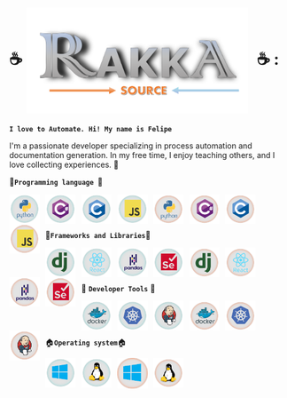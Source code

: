 
# :coffee: <img align="center" width="400px" style="padding-right:10px" alt="RakkaSource" src="/static/Icons/lightMode/logo.png/#gh-light-mode-only" /> :coffee: :

**`I love to Automate. Hi! My name is Felipe`**

 I'm a passionate developer specializing in process automation and documentation generation. In my free time, I enjoy teaching others, and I love collecting experiences. 🚀

 :construction:**`Programming language `**:construction:
 

<img align="left" width="55px" style="padding-right:10px" alt="Python" src="/static/Icons/darkMode/python-original-wordmark.svg#gh-dark-mode-only" />
<img align="left" width="55px" style="padding-right:10px" alt="C#" src="/static/Icons/darkMode/csharp-original.svg#gh-dark-mode-only" />
<img align="left" width="55px" style="padding-right:10px" alt="C" src="/static/Icons/darkMode/c-original.svg#gh-dark-mode-only" />
<img align="left" width="55px" style="padding-right:10px" alt="JS" src="/static/Icons/darkMode/javascript-original.svg#gh-dark-mode-only" /> 

<img align="left" width="55px" style="padding-right:10px" alt="Python" src="/static/Icons/lightMode/python-original-wordmark.svg#gh-light-mode-only" />
<img align="left" width="55px" style="padding-right:10px" alt="C#" src="/static/Icons/lightMode/csharp-original.svg#gh-light-mode-only" />
<img align="left" width="55px" style="padding-right:10px" alt="C" src="/static/Icons/lightMode/c-original.svg#gh-light-mode-only" />
<img align="left" width="55px" style="padding-right:10px" alt="JS" src="/static/Icons/lightMode/javascript-original.svg#gh-light-mode-only" /> 
<br />
<br />
<br />

:pill:**`Frameworks and Libraries`**:pill:

<img align="left" width="55px" style="padding-right:10px" alt="Django" src="/static/Icons/darkMode/django-plain.svg#gh-dark-mode-only" />
<img align="left" width="55px" style="padding-right:10px" alt="React" src="/static/Icons/darkMode/react-original-wordmark.svg#gh-dark-mode-only" />
<img align="left" width="55px" style="padding-right:10px" alt="Pandas PY" src="/static/Icons/darkMode/pandas-original-wordmark.svg#gh-dark-mode-only" />
<img align="left" width="55px" style="padding-right:10px" alt="Selenium" src="/static/Icons/darkMode/selenium-original.svg#gh-dark-mode-only" />

<img align="left" width="55px" style="padding-right:10px" alt="Django" src="/static/Icons/lightMode/django-plain.svg#gh-light-mode-only" />
<img align="left" width="55px" style="padding-right:10px" alt="React" src="/static/Icons/lightMode/react-original-wordmark.svg#gh-light-mode-only" />
<img align="left" width="55px" style="padding-right:10px" alt="Pandas PY" src="/static/Icons/lightMode/pandas-original-wordmark.svg#gh-light-mode-only" />
<img align="left" width="55px" style="padding-right:10px" alt="Selenium" src="/static/Icons/lightMode/selenium-original.svg#gh-light-mode-only" />


<br />
<br />
<br />

🧰 **`Developer Tools`** 🧰

<img align="left" width="55px" style="padding-right:10px" alt="Django" src="/static/Icons/darkMode/docker-original-wordmark.svg#gh-dark-mode-only" />
<img align="left" width="55px" style="padding-right:10px" alt="React" src="/static/Icons/darkMode/kubernetes-plain.svg#gh-dark-mode-only" />
<img align="left" width="55px" style="padding-right:10px" alt="Pandas PY" src="/static/Icons/darkMode/jenkins-original.svg#gh-dark-mode-only" />


<img align="left" width="55px" style="padding-right:10px" alt="Docker" src="/static/Icons/lightMode/docker-original-wordmark.svg#gh-light-mode-only" />
<img align="left" width="55px" style="padding-right:10px" alt="Kubernet" src="/static/Icons/lightMode/kubernetes-plain.svg#gh-light-mode-only" />
<img align="left" width="55px" style="padding-right:10px" alt="Jenkins" src="/static/Icons/lightMode/jenkins-original.svg#gh-light-mode-only" />

<br />
<br />
<br />

:house:**`Operating system`**:house:

<img align="left" width="55px" style="padding-right:10px" alt="Docker" src="/static/Icons/darkMode/windows-original.svg#gh-dark-mode-only" />
<img align="left" width="55px" style="padding-right:10px" alt="Kubernet" src="/static/Icons/darkMode/linux-original.svg#gh-dark-mode-only" />

<img align="left" width="55px" style="padding-right:10px" alt="Docker" src="/static/Icons/lightMode/windows-original.svg#gh-light-mode-only" />
<img align="left" width="55px" style="padding-right:10px" alt="Kubernet" src="/static/Icons/lightMode/linux-original.svg#gh-light-mode-only" />


